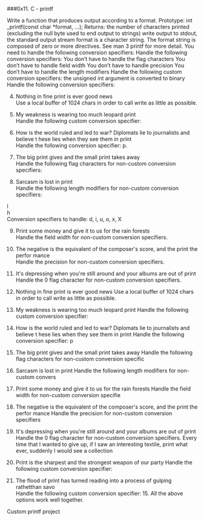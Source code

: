 ###0x11. C - printf


Write a function that produces output according to a format.
Prototype: int _printf(const char *format, ...);
Returns: the number of characters printed (excluding the null byte used to end output to strings)
write output to stdout, the standard output stream
format is a character string. The format string is composed of zero or more directives. See man 3 printf for more detail. You need to handle the following conversion specifiers:
Handle the following conversion specifiers:
You don’t have to handle the flag characters
You don’t have to handle field width
You don’t have to handle precision
You don’t have to handle the length modifiers
Handle the following custom conversion specifiers:
the unsigned int argument is converted to binary
Handle the following conversion specifiers:

4. Nothing in fine print is ever good news                                          
Use a local buffer of 1024 chars in order to call write as little as possible.      
                                                                                    
5. My weakness is wearing too much leopard print                                    
Handle the following custom conversion specifier:                                   
                                                                                    
6. How is the world ruled and led to war? Diplomats lie to journalists and believe t
hese lies when they see them in print                                               
Handle the following conversion specifier: p.                                       
                                                                                    
7. The big print gives and the small print takes away                               
Handle the following flag characters for non-custom conversion specifiers:          
                                                                                    
8. Sarcasm is lost in print                                                         
Handle the following length modifiers for non-custom conversion specifiers:         
                                                                                    
l                                                                                   
h                                                                                   
Conversion specifiers to handle: d, i, u, o, x, X                                   
                                                                                    
9. Print some money and give it to us for the rain forests                          
Handle the field width for non-custom conversion specifiers.                        
                                                                                    
10. The negative is the equivalent of the composer's score, and the print the perfor
mance                                                                               
Handle the precision for non-custom conversion specifiers.                          
                                                                                    
11. It's depressing when you're still around and your albums are out of print       
Handle the 0 flag character for non-custom conversion specifiers.         
4. Nothing in fine print is ever good news Use a local buffer of 1024 chars in order to call write as little as possible.      
5. My weakness is wearing too much leopard print Handle the following custom conversion specifier:
6. How is the world ruled and led to war? Diplomats lie to journalists and believe t
hese lies when they see them in print Handle the following conversion specifier: p
7. The big print gives and the small print takes away Handle the following flag characters for non-custom conversion specific
8. Sarcasm is lost in print Handle the following length modifiers for non-custom convers
9. Print some money and give it to us for the rain forests Handle the field width for non-custom conversion specifie
10. The negative is the equivalent of the composer's score, and the print the perfor
mance Handle the precision for non-custom conversion specifiers
11. It's depressing when you're still around and your albums are out of print       
Handle the 0 flag character for non-custom conversion specifiers.
Every time that I wanted to give up, if I saw an interesting textile, print what
 ever, suddenly I would see a collection                                 
13. Print is the sharpest and the strongest weapon of our party Handle the following custom conversion specifier:          
14. The flood of print has turned reading into a process of gulping rathetthan savo          
Handle the following custom conversion specifier:                         15. All the above options work well together. 

Custom printf project